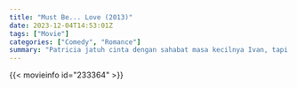 ```yaml
---
title: "Must Be... Love (2013)"
date: 2023-12-04T14:53:01Z
tags: ["Movie"]
categories: ["Comedy", "Romance"]
summary: "Patricia jatuh cinta dengan sahabat masa kecilnya Ivan, tapi dia jatuh cinta dengan sepupunya Angel. Apakah mereka akan bersama?"
---
```


<mux-player stream-type="on-demand"
src="https://kp3d-my.sharepoint.com/personal/ryoo_kp3d_onmicrosoft_com/_layouts/15/download.aspx?share=EbRuzsjt_4ZLtfRrtVLomMABnk6G8MBdoOgKGV9h_s7k7g" prefer-playback="mse" controls>

</mux-player>


{{< movieinfo id="233364" >}}

<script src="https://cdn.jsdelivr.net/npm/@mux/mux-player"></script>

 <script type="application/ld+json ">
{
"@context": "https://schema.org/",
"@type": "VideoObject",
"name": "Must Be... Love (2013)",
"contentUrl": "https://stream.mux.com/vv6AJyJ4LXAqoIHqhiSkChWl00vKCnNk6ldbAfLee5c00.m3u8",
"thumbnailUrl": "https://www.themoviedb.org/t/p/original/ty4oS7J2Zh0dXQwPJwCVdKULaSb.jpg?width=314&fit_mode=preserve&time=25",
"uploadDate": "2023-12-04T14:53:01Z",
}

</script>